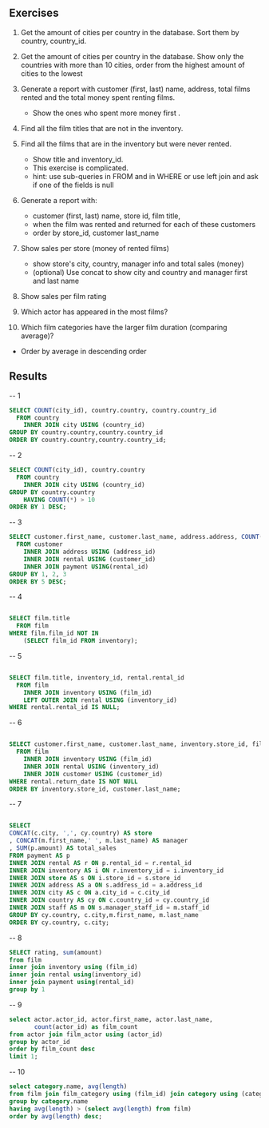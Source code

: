 ## Exercises
1. Get the amount of cities per country in the database. Sort them by country, country_id.

2. Get the amount of cities per country in the database. Show only the countries with more than 10 cities, order from the highest amount of cities to the lowest   

3. Generate a report with customer (first, last) name, address, total films rented and the total money spent renting films. 
   - Show the ones who spent more money first .

4. Find all the film titles that are not in the inventory. 

5. Find all the films that are in the inventory but were never rented. 
   - Show title and inventory_id.  
   - This exercise is complicated. 
   - hint: use sub-queries in FROM and in WHERE or use left join and ask if one of the fields is null

6. Generate a report with:
    - customer (first, last) name, store id, film title, 
    - when the film was rented and returned for each of these customers
    - order by store_id, customer last_name

7. Show sales per store (money of rented films)
     - show store's city, country, manager info and total sales (money)
     - (optional) Use concat to show city and country and manager first and last name

8. Show sales per film rating

9. Which actor has appeared in the most films?

10. Which film categories have the larger film duration (comparing average)?
   - Order by average in descending order
 
## Results

-- 1
```sql
SELECT COUNT(city_id), country.country, country.country_id
  FROM country 
  	INNER JOIN city USING (country_id)
GROUP BY country.country,country.country_id
ORDER BY country.country,country.country_id;
```
-- 2

```sql
SELECT COUNT(city_id), country.country
  FROM country 
  	INNER JOIN city USING (country_id)
GROUP BY country.country
	HAVING COUNT(*) > 10
ORDER BY 1 DESC;
```
-- 3

```sql
SELECT customer.first_name, customer.last_name, address.address, COUNT(rental.rental_id), SUM(payment.amount)
  FROM customer 
  	INNER JOIN address USING (address_id)
  	INNER JOIN rental USING (customer_id)
  	INNER JOIN payment USING(rental_id)
GROUP BY 1, 2, 3
ORDER BY 5 DESC;
```
-- 4

```sql

SELECT film.title
  FROM film
WHERE film.film_id NOT IN 
	(SELECT film_id FROM inventory);
```	
-- 5
```sql

SELECT film.title, inventory_id, rental.rental_id
  FROM film 
  	INNER JOIN inventory USING (film_id)
  	LEFT OUTER JOIN rental USING (inventory_id)
WHERE rental.rental_id IS NULL;
```
-- 6
```sql

SELECT customer.first_name, customer.last_name, inventory.store_id, film.title, rental.rental_date, rental.return_date
  FROM film
  	INNER JOIN inventory USING (film_id)
  	INNER JOIN rental USING (inventory_id)
  	INNER JOIN customer USING (customer_id)
WHERE rental.return_date IS NOT NULL
ORDER BY inventory.store_id, customer.last_name;
```
-- 7
```sql

SELECT
CONCAT(c.city, ',', cy.country) AS store
, CONCAT(m.first_name,' ', m.last_name) AS manager
, SUM(p.amount) AS total_sales
FROM payment AS p
INNER JOIN rental AS r ON p.rental_id = r.rental_id
INNER JOIN inventory AS i ON r.inventory_id = i.inventory_id
INNER JOIN store AS s ON i.store_id = s.store_id
INNER JOIN address AS a ON s.address_id = a.address_id
INNER JOIN city AS c ON a.city_id = c.city_id
INNER JOIN country AS cy ON c.country_id = cy.country_id
INNER JOIN staff AS m ON s.manager_staff_id = m.staff_id
GROUP BY cy.country, c.city,m.first_name, m.last_name
ORDER BY cy.country, c.city;
```
-- 8
```sql
SELECT rating, sum(amount)
from film
inner join inventory using (film_id)
inner join rental using(inventory_id)
inner join payment using(rental_id)
group by 1
```
-- 9

```sql
select actor.actor_id, actor.first_name, actor.last_name,
       count(actor_id) as film_count
from actor join film_actor using (actor_id)
group by actor_id
order by film_count desc
limit 1;
```
-- 10

```sql
select category.name, avg(length)
from film join film_category using (film_id) join category using (category_id)
group by category.name
having avg(length) > (select avg(length) from film)
order by avg(length) desc;
```